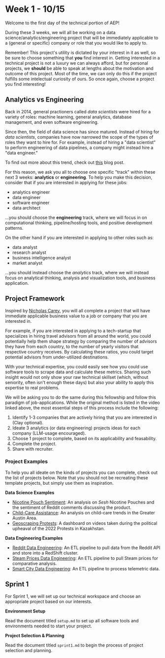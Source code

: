 # Week 1 - 10/15

Welcome to the first day of the technical portion of AEP!

During these 3 weeks, we will all be working on a data science/analytics/engineering project that will be immediately applicable to a (general or specific) company or role that you would like to apply to. 

Remember! This project's utility is dictated by your interest in it as well, so be sure to choose something that **you** find interest in. Getting interested in a technical project is not a luxury we can always afford, but for personal projects, we **should** be able to speak at lengths about the motivation and outcome of this project. Most of the time, we can only do this if the project fulfills some intelectual curiosity of ours. So once again, choose a project you find interesting! 

## Analytics vs Engineering

Back in 2014, general practioners called *data scientists* were hired for a variety of roles: machine learning, general analytics, database management, and even software engineering.

Since then, the field of data science has since matured. Instead of hiring for *data scientists*, companies have now narrowed the scope of the types of roles they want to hire for. For example, instead of hiring a "data scientist" to perform engineering of data pipelines, a company might instead hire a "data engineer."

To find out more about this trend, check out [this](https://emiruz.com/post/2023-08-12-data-jobs/) blog post.

For this reason, we ask you all to choose one specific "track" within these next 3 weeks: **analytics** or **engineering**. To help you make this decision, consider that if you are interested in applying for these jobs:

* analytics engineer
* data engineer
* software engineer
* data architect

...you should choose the **engineering** track, where we will focus in on computational thinking, pipeline/hosting tools, and positive development patterns.

On the other hand if you are interested in applying to other roles such as:

* data analyst
* research analyst
* business intelligence analyst
* market analyst

...you should instead choose the *analytics* track, where we will instead focus on analytical thinking, analysis and visualization tools, and business application.

## Project Framework

Inspired by [Nicholas Carey](https://www.linkedin.com/posts/nicholasgcarey_career-development-strategies-for-landing-activity-7213908274344062977-lJP9/?utm_source=share&utm_medium=member_desktop), you will all complete a project that will have immediate applicable business value to a job or company that you are interested in.

For example, if you are interested in applying to a tech-startup that specializes in hiring travel advisors from all around the world, you could potentially help them shape strategy by comparing the number of advisors they have from each country, to the number of yearly visitors that respective country receives. By calculating these ratios, you could target potential advisors from under-utilized destinations.

With your technical expertise, you could easily see how you could use software tools to scrape data and calculate these metrics. Sharing such insight would not only show your raw technical skillset (which, without seniority, often isn't enough these days) but also your ability to apply this expertise to real problems.

We will be asking you to do the same during this fellowship and follow this paradigm of job-applications. While the original method is listed in the video linked above, the most essential steps of this process include the following:

1. Identify 1-3 companies that are actively hiring that you are interested in (Clay optional). 
2. Ideate 3 analytics (or data engineering) projects ideas for each company (LLM-usage encouraged).
3. Choose 1 project to complete, based on its applicability and feasability.
4. Complete the project.
5. Share with recruiter.

### Project Examples

To help you all ideate on the kinds of projects you can complete, check out the list of projects below. Note that you should not be recreating these template projects, but simply use them as inspiration.

**Data Science Examples**

* [Nicotine Pouch Sentiment](https://github.com/F-said/sesh-sentiment): An analysis on *Sesh* Nicotine Pouches and the sentiment of Reddit comments discussing the product.
* [Child-Care Assistance](https://github.com/F-said/ccdf-austin): An analysis on child-care trends in the Greater Austin Area.
* [Geoscraping Protests](https://github.com/F-said/kz-unrest-trackr): A dashboard on videos taken during the political upheaval of the 2022 Protests in Kazakhstan.

**Data Engineering Examples**

* [Reddit Data Engineering](https://github.com/mjcolon218/RedditDataEngineering): An ETL pipeline to pull data from the Reddit API and store into a RedShift cluster.
* [Steam Prices Data Engineering](https://github.com/edseldim/steam_prices_data_engineering?tab=readme-ov-file): An ETL pipeline to pull Steam prices for comparative analysis.
* [Smart City Data Engineering](https://github.com/mjcolon218/smart_city_data_engineering_project): An ETL pipeline to process telemetric data.

## Sprint 1

For Sprint 1, we will set up our technical workspace and choose an appropriate project based on our interests.

**Environment Setup**

Read the document titled `setup.md` to set up all software tools and environments needed to start your project.

**Project Selection & Planning**

Read the document titled `sprint1.md` to begin the process of project selection and planning.